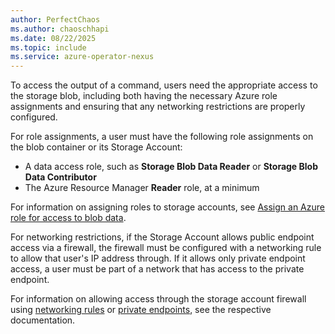 ```yaml
---
author: PerfectChaos
ms.author: chaoschhapi
ms.date: 08/22/2025
ms.topic: include
ms.service: azure-operator-nexus
---
```


To access the output of a command, users need the appropriate access to the storage blob, including both having the necessary Azure role assignments and ensuring that any networking restrictions are properly configured. 

For role assignments, a user must have the following role assignments on the blob container or its Storage Account:

- A data access role, such as **Storage Blob Data Reader** or **Storage Blob Data Contributor**
- The Azure Resource Manager **Reader** role, at a minimum

For information on assigning roles to storage accounts, see [Assign an Azure role for access to blob data](/azure/storage/blobs/assign-azure-role-data-access?tabs=portal). 

For networking restrictions, if the Storage Account allows public endpoint access via a firewall, the firewall must be configured with a networking rule to allow that user's IP address through. If it allows only private endpoint access, a user must be part of a network that has access to the private endpoint.

For information on allowing access through the storage account firewall using [networking rules](/azure/storage/common/storage-network-security) or [private endpoints](/azure/storage/common/storage-private-endpoints), see the respective documentation.
